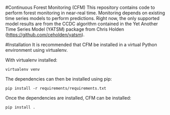 #Continuous Forest Monitoring (CFM)
This repository contains code to perform forest monitoring in near-real time. Monitoring depends on existing time series models to perform predictions. Right now, the only supported model results are from the CCDC algorithm contained in the Yet Another Time Series Model (YATSM) package from Chris Holden (https://github.com/ceholden/yatsm). 

#Installation
It is recommended that CFM be installed in a virtual Python environment using virtualenv. 

With virtualenv installed:

```
virtualenv venv
```

The dependencies can then be installed using pip:

```
pip install -r requirements/requirements.txt
```

Once the dependencies are installed, CFM can be installed:

```
pip install .
``` 
